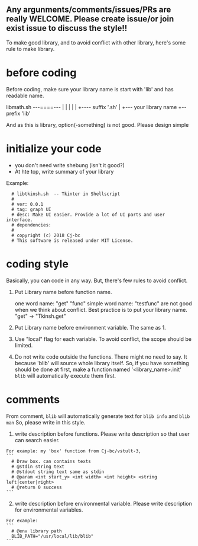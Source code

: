 Any argunments/comments/issues/PRs are really WELCOME.
Please create issue/or join exist issue to discuss the style!!
----

To make good library, and to avoid conflict with other  library,
here's some rule to make library.

# before coding
  Before coding, make sure your library name is start with 'lib' and has readable name.

  libmath.sh
  ---====---
   |  |   |
   |  |   +---- suffix '.sh'
   |  +--- your library name
   +-- prefix 'lib'


  And as this is library, option(-something) is not good.
  Please design simple


# initialize your code
  * you don't need write shebung (isn't it good?)
  * At hte top, write summary of your library

  Example:
  ```
    # libtkinsh.sh  -- Tkinter in Shellscript
    #
    # ver: 0.0.1
    # tag: graph UI
    # desc: Make UI easier. Provide a lot of UI parts and user interface.
    # dependencies: 
    #
    # copyright (c) 2018 Cj-bc
    # This software is released under MIT License.
  ```

# coding style
  Basically, you can code in any way.
  But, there's few rules to avoid conflict.

  1. Put Library name before function name.

        one word name: "get" "func"
        simple word name: "testfunc"
      are not good when we think about conflict.
      Best practice is to put your library name.
        "get" -> "Tkinsh.get"

  2. Put Library name before environment variable.
      The same as 1.

  3. Use "local" flag for each variable.
    To avoid conflict, the scope should be limited.

  4. Do not write code outside the functions.
    There might no need to say.
    It because 'blib' will source whole library itself.
    So, if you have something should be done at first,
    make a function named '<library_name>.init'
    `blib` will automatically execute them first.


# comments
  From comment, `blib` will automatically generate text for `blib info`
and `blib man`
  So, please write in this style.

  1. write description before functions.
    Please write description so that user can search easier.

    For example: my 'box' function from Cj-bc/vstult-3,
    ```
      # Draw box. can contains texts
      # @stdin string text
      # @stdout string text same as stdin
      # @param <int start_y> <int width> <int height> <string left|center|right>
      # @return 0 success
    ```

  2. write description before environmental variable.
    Please write description for environmental variables.

    For example:
    ```
      # @env library path
      BLIB_PATH="/usr/local/lib/blib"
    ```
